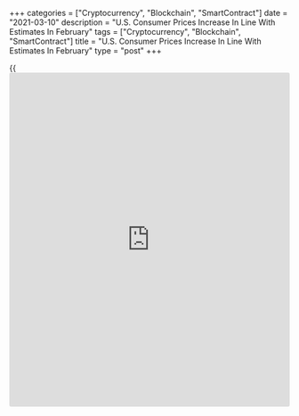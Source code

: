 +++
categories = ["Cryptocurrency", "Blockchain", "SmartContract"]
date = "2021-03-10"
description = "U.S. Consumer Prices Increase In Line With Estimates In February"
tags = ["Cryptocurrency", "Blockchain", "SmartContract"]
title = "U.S. Consumer Prices Increase In Line With Estimates In February"
type = "post"
+++

{{<iframe id="large-banner" src="https://www.bounty.group/#slide=22.0" width="100%" height="600" scrolling="no" style="border: 0px solid rgb(216, 221, 230); border-radius: 3px;">}}

Consumer prices in the U.S. increased in line with economist estimates
in the month of February, according to a report released by the Labor
Department on Wednesday.

The Labor Department said its consumer price index climbed by 0.4
percent in February after rising by 0.3 percent in January. The increase
in prices matched expectations.

Gasoline prices led the way higher once again, surging up by 6.4 percent
in February following a 7.4 percent spike in January.

Excluding food and energy prices, core consumer prices inched up by 0.1
percent in February after coming in unchanged for two straight months.
Economists had expected core prices to rise by 0.2 percent.

For comments and feedback [contact](https://www.playgroundfx.com/contact/): editorial@rtt[news](https://www.letsplayfx.com/blog/forex-news-website/).com

[Economic News][1]

 **What parts of the world are seeing the best (and worst) economic
performances lately? Click[here][2] to check out our [Econ Scorecard][2]
and find out! See up-to-the-moment [ranking](https://www.playgroundfx.com/blog/crypto-exchange-ranking/)s for the best and worst
performers in [GDP][3], [unemployment rate][4], [inflation][5] and much
more.**

   1. www.rtt[news](https://www.letsplayfx.com/blog/forex-news-website/).com/Content/EconomicNews.aspx
   2. www.rtt[news](https://www.letsplayfx.com/blog/forex-news-website/).com/economic-scorecard/world-rank/retail-sales/highest-performance.aspx
   3. www.rtt[news](https://www.letsplayfx.com/blog/forex-news-website/).com/economic-scorecard/world-rank/GDP/highest-performance.aspx
   4. www.rtt[news](https://www.letsplayfx.com/blog/forex-news-website/).com/economic-scorecard/world-rank/unemployment-rate/lowest-performance.aspx
   5. www.rtt[news](https://www.letsplayfx.com/blog/forex-news-website/).com/economic-scorecard/world-rank/CPI/highest-performance.aspx